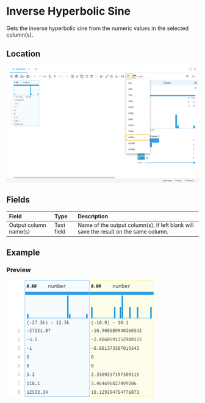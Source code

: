 # Inverse Hyperbolic Sine
Gets the inverse hyperbolic sine from the numeric values in the selected column(s).
## Location
![Inverse Hyperbolic Sine on the interface](../../docs/screenshots/location/asinh.png)
## Fields
| Field | Type | Description |
| :--- | :--- | :--- |
| Output column name(s) | Text field | Name of the output column(s), if left blank will save the result on the same column. |
## Example
### Preview
![Inverse Hyperbolic Sine example](../../docs/screenshots/table/asinh.png)